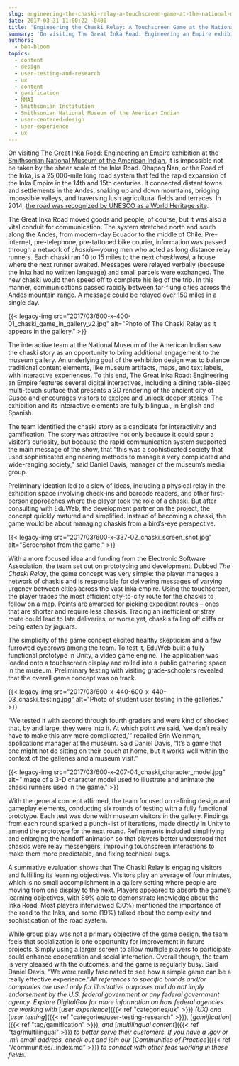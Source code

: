 ```yaml
---
slug: engineering-the-chaski-relay-a-touchscreen-game-at-the-national-museum-of-american-indian
date: 2017-03-31 11:00:22 -0400
title: 'Engineering the Chaski Relay: A Touchscreen Game at the National Museum of the American Indian'
summary: 'On visiting The Great Inka Road: Engineering an Empire exhibition at the Smithsonian National Museum of the American Indian, it is impossible not be taken by the sheer scale of the Inka Road. Qhapaq &Ntilde;an, or the Road of the Inka, is a 25,000-mile long road system that fed the rapid expansion of the Inka'
authors:
  - ben-bloom
topics:
  - content
  - design
  - user-testing-and-research
  - ux
  - content
  - gamification
  - NMAI
  - Smithsonian Institution
  - Smithsonian National Museum of the American Indian
  - user-centered-design
  - user-experience
  - ux
---
```


On visiting [The Great Inka Road: Engineering an Empire](http://www.nmai.si.edu/explore/exhibitions/item/?id=945) exhibition at the [Smithsonian National Museum of the American Indian](http://www.nmai.si.edu/), it is impossible not be taken by the sheer scale of the Inka Road. Qhapaq Ñan, or the Road of the Inka, is a 25,000-mile long road system that fed the rapid expansion of the Inka Empire in the 14th and 15th centuries. It connected distant towns and settlements in the Andes, snaking up and down mountains, bridging impossible valleys, and traversing lush agricultural fields and terraces. In 2014, [the road was recognized by UNESCO as a World Heritage site](http://whc.unesco.org/en/list/1459).

The Great Inka Road moved goods and people, of course, but it was also a vital conduit for communication. The system stretched north and south along the Andes, from modern-day Ecuador to the middle of Chile. Pre-internet, pre-telephone, pre-tattooed bike courier, information was passed through a network of _chaskis_—young men who acted as long distance relay runners. Each chaski ran 10 to 15 miles to the next _chaskiwasi_, a house where the next runner awaited. Messages were relayed verbally (because the Inka had no written language) and small parcels were exchanged. The new chaski would then speed off to complete his leg of the trip. In this manner, communications passed rapidly between far-flung cities across the Andes mountain range. A message could be relayed over 150 miles in a single day.

{{< legacy-img src="2017/03/600-x-400-01\_chaski\_game\_in\_gallery_v2.jpg" alt="Photo of The Chaski Relay as it appears in the gallery." >}}

The interactive team at the National Museum of the American Indian saw the chaski story as an opportunity to bring additional engagement to the museum gallery. An underlying goal of the exhibition design was to balance traditional content elements, like museum artifacts, maps, and text labels, with interactive experiences. To this end, The Great Inka Road: Engineering an Empire features several digital interactives, including a dining table-sized multi-touch surface that presents a 3D rendering of the ancient city of Cusco and encourages visitors to explore and unlock deeper stories. The exhibition and its interactive elements are fully bilingual, in English and Spanish.

The team identified the chaski story as a candidate for interactivity and gamification. The story was attractive not only because it could spur a visitor’s curiosity, but because the rapid communication system supported the main message of the show, that “this was a sophisticated society that used sophisticated engineering methods to manage a very complicated and wide-ranging society,” said Daniel Davis, manager of the museum’s media group.

Preliminary ideation led to a slew of ideas, including a physical relay in the exhibition space involving check-ins and barcode readers, and other first-person approaches where the player took the role of a chaski. But after consulting with EduWeb, the development partner on the project, the concept quickly matured and simplified. Instead of becoming a chaski, the game would be about managing chaskis from a bird’s-eye perspective.

{{< legacy-img src="2017/03/600-x-337-02\_chaski\_screen_shot.jpg" alt="Screenshot from the game." >}}

With a more focused idea and funding from the Electronic Software Association, the team set out on prototyping and development. Dubbed _The Chaski Relay_, the game concept was very simple: the player manages a network of chaskis and is responsible for delivering messages of varying urgency between cities across the vast Inka empire. Using the touchscreen, the player traces the most efficient city-to-city route for the chaskis to follow on a map. Points are awarded for picking expedient routes – ones that are shorter and require less chaskis. Tracing an inefficient or stray route could lead to late deliveries, or worse yet, chaskis falling off cliffs or being eaten by jaguars.

The simplicity of the game concept elicited healthy skepticism and a few furrowed eyebrows among the team. To test it, EduWeb built a fully functional prototype in Unity, a video game engine. The application was loaded onto a touchscreen display and rolled into a public gathering space in the museum. Preliminary testing with visiting grade-schoolers revealed that the overall game concept was on track.

{{< legacy-img src="2017/03/600-x-440-600-x-440-03\_chaski\_testing.jpg" alt="Photo of student user testing in the galleries." >}}

“We tested it with second through fourth graders and were kind of shocked that, by and large, they were into it. At which point we said, ‘we don’t really have to make this any more complicated,’” recalled Erin Weinman, applications manager at the museum. Said Daniel Davis, “It’s a game that one might not do sitting on their couch at home, but it works well within the context of the galleries and a museum visit.”

{{< legacy-img src="2017/03/600-x-207-04\_chaski\_character_model.jpg" alt="Image of a 3-D character model used to illustrate and animate the chaski runners used in the game." >}}

With the general concept affirmed, the team focused on refining design and gameplay elements, conducting six rounds of testing with a fully functional prototype. Each test was done with museum visitors in the gallery. Findings from each round sparked a punch-list of iterations, made directly in Unity to amend the prototype for the next round. Refinements included simplifying and enlarging the handoff animation so that players better understood that chaskis were relay messengers, improving touchscreen interactions to make them more predictable, and fixing technical bugs.

A summative evaluation shows that The Chaski Relay is engaging visitors and fulfilling its learning objectives. Visitors play an average of four minutes, which is no small accomplishment in a gallery setting where people are moving from one display to the next. Players appeared to absorb the game’s learning objectives, with 89% able to demonstrate knowledge about the Inka Road. Most players interviewed (30%) mentioned the importance of the road to the Inka, and some (19%) talked about the complexity and sophistication of the road system.

While group play was not a primary objective of the game design, the team feels that socialization is one opportunity for improvement in future projects. Simply using a larger screen to allow multiple players to participate could enhance cooperation and social interaction. Overall though, the team is very pleased with the outcomes, and the game is regularly busy. Said Daniel Davis, “We were really fascinated to see how a simple game can be a really effective experience.”_All references to specific brands and/or companies are used only for illustrative purposes and do not imply endorsement by the U.S. federal government or any federal government agency._
_Explore DigitalGov for more information on how federal agencies are working with_ [_user experience_]({{< ref "categories/ux" >}}) _(UX) and_ [_user testing_]({{< ref "categories/user-testing-research" >}})_,_ [_gamification_]({{< ref "tag/gamification" >}})_, and_ [_multilingual content_]({{< ref "tag/multilingual" >}}) _to better serve their customers. If you have a .gov or .mil email address, check out and join our_ [_Communities of Practice_]({{< ref "/communities/_index.md" >}}) _to connect with other feds working in these fields._